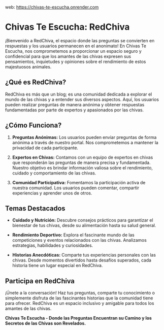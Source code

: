 web: https://chivas-te-escucha.onrender.com

# Chivas Te Escucha: RedChiva

¡Bienvenido a RedChiva, el espacio donde las preguntas se convierten en respuestas y los usuarios permanecen en el anonimato! En Chivas Te Escucha, nos comprometemos a proporcionar un espacio seguro y confidencial para que los amantes de las chivas expresen sus pensamientos, inquietudes y opiniones sobre el rendimiento de estos majestuosos animales.

## ¿Qué es RedChiva?

RedChiva es más que un blog; es una comunidad dedicada a explorar el mundo de las chivas y a entender sus diversos aspectos. Aquí, los usuarios pueden realizar preguntas de manera anónima y obtener respuestas fundamentadas por parte de expertos y apasionados por las chivas.

## ¿Cómo Funciona?

1. **Preguntas Anónimas:** Los usuarios pueden enviar preguntas de forma anónima a través de nuestro portal. Nos comprometemos a mantener la privacidad de cada participante.

2. **Expertos en Chivas:** Contamos con un equipo de expertos en chivas que responderán las preguntas de manera precisa y fundamentada. Nuestro objetivo es brindar información valiosa sobre el rendimiento, cuidado y comportamiento de las chivas.

3. **Comunidad Participativa:** Fomentamos la participación activa de nuestra comunidad. Los usuarios pueden comentar, compartir experiencias y aprender unos de otros.

## Temas Destacados

- **Cuidado y Nutrición:** Descubre consejos prácticos para garantizar el bienestar de tus chivas, desde su alimentación hasta su salud general.

- **Rendimiento Deportivo:** Explora el fascinante mundo de las competiciones y eventos relacionados con las chivas. Analizamos estrategias, habilidades y curiosidades.

- **Historias Anecdóticas:** Comparte tus experiencias personales con las chivas. Desde momentos divertidos hasta desafíos superados, cada historia tiene un lugar especial en RedChiva.

## Participa en RedChiva

¡Únete a la conversación! Haz tus preguntas, comparte tu conocimiento o simplemente disfruta de las fascinantes historias que la comunidad tiene para ofrecer. RedChiva es un espacio inclusivo y amigable para todos los amantes de las chivas.

**Chivas Te Escucha - Donde las Preguntas Encuentran su Camino y los Secretos de las Chivas son Revelados.**
